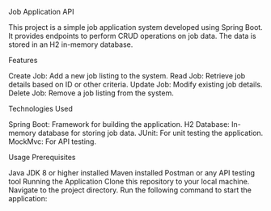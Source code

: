 Job Application API

This project is a simple job application system developed using Spring Boot. It provides endpoints to perform CRUD operations on job data. The data is stored in an H2 in-memory database.

Features

Create Job: Add a new job listing to the system.
Read Job: Retrieve job details based on ID or other criteria.
Update Job: Modify existing job details.
Delete Job: Remove a job listing from the system.

Technologies Used

Spring Boot: Framework for building the application.
H2 Database: In-memory database for storing job data.
JUnit: For unit testing the application.
MockMvc: For API testing.

Usage Prerequisites

Java JDK 8 or higher installed
Maven installed
Postman or any API testing tool
Running the Application
Clone this repository to your local machine.
Navigate to the project directory.
Run the following command to start the application:
